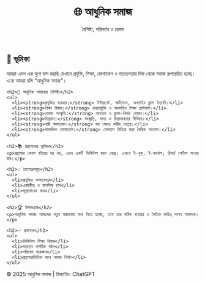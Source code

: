 <html lang="bn">
<head>
  <meta charset="UTF-8" />
  <meta name="viewport" content="width=device-width, initial-scale=1.0" />
  <title>আধুনিক সমাজ</title>
  <link rel="stylesheet" href="style.css" />
</head>
<body>
  <header>
    <h1>🌐 আধুনিক সমাজ</h1>
    <p>বৈশিষ্ট্য, পরিবর্তন ও প্রভাব</p>
  </header>

  <section class="content">
    <h2>🧠 ভূমিকা</h2>
    <p>আমরা এমন এক যুগে বাস করছি যেখানে প্রযুক্তি, শিক্ষা, যোগাযোগ ও সচেতনতার দিক থেকে সমাজ রূপান্তরিত হচ্ছে। একে আমরা বলি “আধুনিক সমাজ”।</p>

    <h2>🌟 আধুনিক সমাজের বৈশিষ্ট্য</h2>
    <ul>
      <li><strong>প্রযুক্তির ব্যবহার:</strong> ইন্টারনেট, স্মার্টফোন, অনলাইন ক্লাস ইত্যাদি।</li>
      <li><strong>শিক্ষা বিস্তার:</strong> তথ্যপ্রযুক্তি ও অনলাইন শিক্ষা প্ল্যাটফর্ম।</li>
      <li><strong>ভোক্তা সংস্কৃতি:</strong> সচেতন ও ব্র্যান্ড-নির্ভর ভোক্তা।</li>
      <li><strong>বিশ্বায়ন:</strong> সংস্কৃতি, খাদ্য ও চিন্তাভাবনার বিনিময়।</li>
      <li><strong>নারী ক্ষমতায়ন:</strong> সব ক্ষেত্রে নারীর নেতৃত্ব।</li>
      <li><strong>সামাজিক যোগাযোগ:</strong> সোশ্যাল মিডিয়া দ্বারা বৈশ্বিক সংযোগ।</li>
    </ul>

    <h2>📚 গ্রন্থাগারের ভূমিকা</h2>
    <p>গ্রন্থাগার কেবল বইয়ের ঘর নয়, এখন একটি ডিজিটাল জ্ঞান কেন্দ্র। এখানে ই-বুক, ই-জার্নাল, রিসার্চ পোর্টাল পাওয়া যায়।</p>

    <h2>💡 চ্যালেঞ্জসমূহ</h2>
    <ul>
      <li>প্রযুক্তির অপব্যবহার</li>
      <li>একাকীত্ব ও মানসিক চাপ</li>
      <li>মূল্যবোধের ক্ষয়</li>
    </ul>

    <h2>🏆 উপসংহার</h2>
    <p>আধুনিক সমাজ আমাদের নতুন সম্ভাবনার পথে নিয়ে যাচ্ছে, তবে তার সঠিক ব্যবহার ও নৈতিক দায়িত্ব পালন আবশ্যক।</p>

    <h2>✅ প্রস্তাবনা</h2>
    <ul>
      <li>ডিজিটাল শিক্ষা বিস্তার</li>
      <li>সচেতন নাগরিক গঠন</li>
      <li>পরিবেশ সংরক্ষণ</li>
      <li>গ্রন্থাগারভিত্তিক জ্ঞান সমাজ নির্মাণ</li>
    </ul>
  </section>

  <footer>
    <p>&copy; 2025 আধুনিক সমাজ | ডিজাইন: ChatGPT</p>
  </footer>
</body>
</html>
